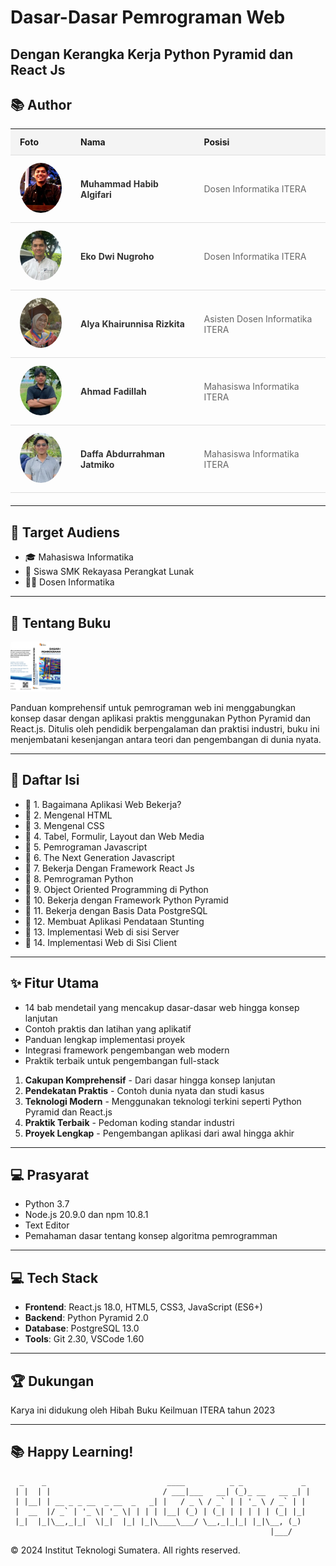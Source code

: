# Dasar-Dasar Pemrograman Web
## Dengan Kerangka Kerja Python Pyramid dan React Js

## 📚 Author

<style>
  table {
    width: 100%;
    border-collapse: collapse;
    margin-bottom: 20px;
  }

  th, td {
    padding: 12px 15px;
    text-align: left;
    border-bottom: 1px solid #ddd;
  }

  th {
    background-color: #f4f4f4;
    font-weight: bold;
  }

  tr:hover {
    background-color: #f1f1f1;
  }

  img {
    border-radius: 50%;
    width: 80px;
    height: 80px;
    object-fit: cover;
  }

  td {
    vertical-align: middle;
  }

  .name {
    font-weight: bold;
    color: #333;
  }

  .position {
    color: #666;
  }
</style>

<table>
  <tr>
    <th>Foto</th>
    <th>Nama</th>
    <th>Posisi</th>
  </tr>
  <tr>
    <td><img src="./assets/habib.jpg" alt="Foto Muhammad Habib Algifari"></td>
    <td><span class="name">Muhammad Habib Algifari</span></td>
    <td><span class="position">Dosen Informatika ITERA</span></td>
  </tr>
  <tr>
    <td><img src="./assets/eko.jpg" alt="Foto Eko Dwi Nugroho"></td>
    <td><span class="name">Eko Dwi Nugroho</span></td>
    <td><span class="position">Dosen Informatika ITERA</span></td>
  </tr>
  <tr>
    <td><img src="./assets/alya.jpg" alt="Foto Alya Khairunnisa Rizkita"></td>
    <td><span class="name">Alya Khairunnisa Rizkita</span></td>
    <td><span class="position">Asisten Dosen Informatika ITERA</span></td>
  </tr>
  <tr>
    <td><img src="./assets/fadil.jpg" alt="Foto Ahmad Fadillah"></td>
    <td><span class="name">Ahmad Fadillah</span></td>
    <td><span class="position">Mahasiswa Informatika ITERA</span></td>
  </tr>
  <tr>
    <td><img src="./assets/daffa.jpg" alt="Foto Daffa Abdurrahman Jatmiko"></td>
    <td><span class="name">Daffa Abdurrahman Jatmiko</span></td>
    <td><span class="position">Mahasiswa Informatika ITERA</span></td>
  </tr>
</table>

---
## 🎯 Target Audiens

- 🎓 Mahasiswa Informatika
- 💼 Siswa SMK Rekayasa Perangkat Lunak
- 👨‍🏫 Dosen Informatika

---
## 📖 Tentang Buku

<img src="./assets/cover.jpeg" alt="Cover Buku" style="border-radius: 4px; text-align: center; margin: 0 auto;">

Panduan komprehensif untuk pemrograman web ini menggabungkan konsep dasar dengan aplikasi praktis menggunakan Python Pyramid dan React.js. Ditulis oleh pendidik berpengalaman dan praktisi industri, buku ini menjembatani kesenjangan antara teori dan pengembangan di dunia nyata.

---
## 📂 Daftar Isi

- 📑 1. Bagaimana Aplikasi Web Bekerja?
- 📑 2. Mengenal HTML
- 📑 3. Mengenal CSS
- 📑 4. Tabel, Formulir, Layout dan Web Media
- 📑 5. Pemrograman Javascript
- 📑 6. The Next Generation Javascript
- 📑 7. Bekerja Dengan Framework React Js
- 📑 8. Pemrograman Python
- 📑 9. Object Oriented Programming di Python
- 📑 10. Bekerja dengan Framework Python Pyramid
- 📑 11. Bekerja dengan Basis Data PostgreSQL
- 📑 12. Membuat Aplikasi Pendataan Stunting
- 📑 13. Implementasi Web di sisi Server
- 📑 14. Implementasi Web di Sisi Client

---
## ✨ Fitur Utama

- 14 bab mendetail yang mencakup dasar-dasar web hingga konsep lanjutan
- Contoh praktis dan latihan yang aplikatif
- Panduan lengkap implementasi proyek
- Integrasi framework pengembangan web modern
- Praktik terbaik untuk pengembangan full-stack

1. **Cakupan Komprehensif** - Dari dasar hingga konsep lanjutan
2. **Pendekatan Praktis** - Contoh dunia nyata dan studi kasus
3. **Teknologi Modern** - Menggunakan teknologi terkini seperti Python Pyramid dan React.js
4. **Praktik Terbaik** - Pedoman koding standar industri
5. **Proyek Lengkap** - Pengembangan aplikasi dari awal hingga akhir

---

## 💻 Prasyarat

- Python 3.7 
- Node.js 20.9.0 dan npm 10.8.1
- Text Editor
- Pemahaman dasar tentang konsep algoritma pemrogramman
  
---

## 💻 Tech Stack

- **Frontend**: React.js 18.0, HTML5, CSS3, JavaScript (ES6+)
- **Backend**: Python Pyramid 2.0
- **Database**: PostgreSQL 13.0
- **Tools**: Git 2.30, VSCode 1.60
  
---

## 🏆 Dukungan

Karya ini didukung oleh Hibah Buku Keilmuan ITERA tahun 2023

---

## 📚 Happy Learning! 

```
  _    _                           ____          _ _             _ 
 | |  | |                         / ___|___   __| (_)_ __   __ _| |
 | |__| | __ _ _ __  _ __  _   _| |   / _ \ / _` | | '_ \ / _` | |
 |  __  |/ _` | '_ \| '_ \| | | | |__| (_) | (_| | | | | | (_| |_|
 |_|  |_|\__,_|_|  \|_|  |_| |_|\____\___/ \__,_|_|_| |_|\__, (_)
                                                          |___/    
```

© 2024 Institut Teknologi Sumatera. All rights reserved.
